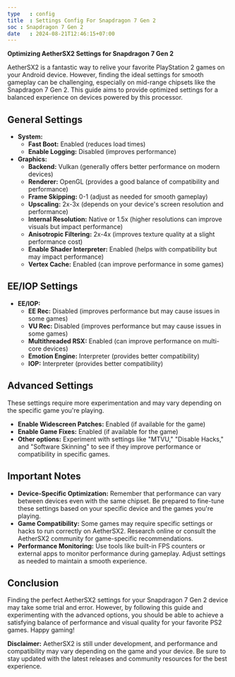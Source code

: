 ```yaml
---
type   : config
title  : Settings Config For Snapdragon 7 Gen 2
soc : Snapdragon 7 Gen 2
date   : 2024-08-21T12:46:15+07:00
---
```


**Optimizing AetherSX2 Settings for Snapdragon 7 Gen 2**

AetherSX2 is a fantastic way to relive your favorite PlayStation 2 games on your Android device. However, finding the ideal settings for smooth gameplay can be challenging, especially on mid-range chipsets like the Snapdragon 7 Gen 2. This guide aims to provide optimized settings for a balanced experience on devices powered by this processor.

## General Settings

* **System:** 
    * **Fast Boot:** Enabled (reduces load times)
    * **Enable Logging:** Disabled (improves performance)
* **Graphics:** 
    * **Backend:** Vulkan (generally offers better performance on modern devices)
    * **Renderer:** OpenGL (provides a good balance of compatibility and performance)
    * **Frame Skipping:** 0-1 (adjust as needed for smooth gameplay)
    * **Upscaling:** 2x-3x (depends on your device's screen resolution and performance)
    * **Internal Resolution:** Native or 1.5x (higher resolutions can improve visuals but impact performance)
    * **Anisotropic Filtering:** 2x-4x (improves texture quality at a slight performance cost)
    * **Enable Shader Interpreter:** Enabled (helps with compatibility but may impact performance)
    * **Vertex Cache:** Enabled (can improve performance in some games)

## EE/IOP Settings

* **EE/IOP:** 
    * **EE Rec:** Disabled (improves performance but may cause issues in some games)
    * **VU Rec:** Disabled (improves performance but may cause issues in some games)
    * **Multithreaded RSX:** Enabled (can improve performance on multi-core devices)
    * **Emotion Engine:** Interpreter (provides better compatibility)
    * **IOP:** Interpreter (provides better compatibility)

## Advanced Settings

These settings require more experimentation and may vary depending on the specific game you're playing.

* **Enable Widescreen Patches:** Enabled (if available for the game)
* **Enable Game Fixes:** Enabled (if available for the game)
* **Other options:** Experiment with settings like "MTVU," "Disable Hacks," and "Software Skinning" to see if they improve performance or compatibility in specific games.

## Important Notes

* **Device-Specific Optimization:** Remember that performance can vary between devices even with the same chipset. Be prepared to fine-tune these settings based on your specific device and the games you're playing.
* **Game Compatibility:** Some games may require specific settings or hacks to run correctly on AetherSX2. Research online or consult the AetherSX2 community for game-specific recommendations.
* **Performance Monitoring:** Use tools like built-in FPS counters or external apps to monitor performance during gameplay. Adjust settings as needed to maintain a smooth experience.

## Conclusion

Finding the perfect AetherSX2 settings for your Snapdragon 7 Gen 2 device may take some trial and error. However, by following this guide and experimenting with the advanced options, you should be able to achieve a satisfying balance of performance and visual quality for your favorite PS2 games. Happy gaming!

**Disclaimer:** AetherSX2 is still under development, and performance and compatibility may vary depending on the game and your device. Be sure to stay updated with the latest releases and community resources for the best experience. 
